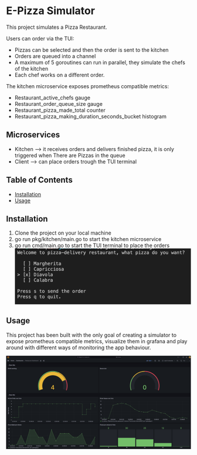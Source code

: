 # E-Pizza Simulator

This project simulates a Pizza Restaurant. 

Users can order via the TUI: 
- Pizzas can be selected and then the order is sent to the kitchen
- Orders are queued into a channel
- A maximum of 5 goroutines can run in parallel, they simulate the chefs of the kitchen
- Each chef works on a different order.

The kitchen microservice exposes prometheus compatible metrics:
- Restaurant_active_chefs gauge
- Restaurant_order_queue_size gauge
- Restaurant_pizza_made_total counter
- Restaurant_pizza_making_duration_seconds_bucket histogram

## Microservices
- Kitchen --> it receives orders and delivers finished pizza, it is only triggered when There are Pizzas in the queue
- Client --> can place orders trough the TUI terminal

## Table of Contents

- [Installation](#installation)
- [Usage](#usage)

## Installation
1. Clone the project on your local machine
2. go run pkg/kitchen/main.go to start the kitchen microservice
3. go run cmd/main.go to start the TUI terminal to place the orders
![Terminal TUI](image-1.png)

## Usage

This project has been built with the only goal of creating a simulator to expose prometheus compatible metrics, visualize them in grafana and play around with different ways of monitoring the app behaviour.

![Restaurant Dashboard](image.png)